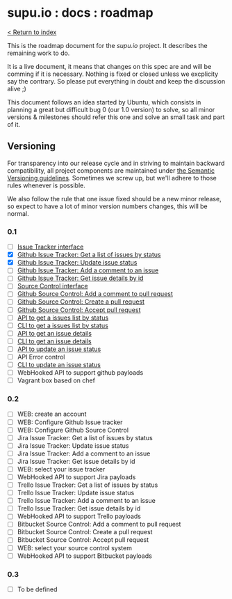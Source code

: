 # supu.io : docs : roadmap

[< Return to index](README.md)

This is the roadmap document for the *supu.io* project. It describes the
remaining work to do.

It is a live document, it means that changes on this spec are and will be
comming if it is necessary. Nothing is fixed or closed unless we excplicity say
the contrary. So please put everything in doubt and keep the discussion
alive ;)

This document follows an idea started by Ubuntu, which consists in planning a
great but difficult bug 0 (our 1.0 version) to solve, so all minor versions &
milestones should refer this one and solve an small task and part of it.

## Versioning

For transparency into our release cycle and in striving to maintain backward
compatibility, all project components are maintained under
[the Semantic Versioning guidelines](http://semver.org/). Sometimes we screw
up, but we'll adhere to those rules whenever is possible.

We also follow the rule that one issue fixed should be a new minor release, so
expect to have a lot of minor version numbers changes, this will be normal.

### 0.1
- [ ] [Issue Tracker interface](https://github.com/supu-io/issue-tracker/issues/1)
- [x] [Github Issue Tracker: Get a list of issues by status](https://github.com/supu-io/issue-tracker/issues/2)
- [x] [Github Issue Tracker: Update issue status](https://github.com/supu-io/issue-tracker/issues/3)
- [ ] [Github Issue Tracker: Add a comment to an issue](https://github.com/supu-io/issue-tracker/issues/4)
- [ ] [Github Issue Tracker: Get issue details by id](https://github.com/supu-io/issue-tracker/issues/5)
- [ ] [Source Control interface](https://github.com/supu-io/source-control/issues/1)
- [ ] [Github Source Control: Add a comment to pull request](https://github.com/supu-io/source-control/issues/2)
- [ ] [Github Source Control: Create a pull request](https://github.com/supu-io/source-control/issues/3)
- [ ] [Github Source Control: Accept pull request](https://github.com/supu-io/source-control/issues/4)
- [ ] [API to get a issues list by status](https://github.com/supu-io/api/issues/1)
- [ ] [CLI to get a issues list by status](https://github.com/supu-io/cli/issues/1)
- [ ] [API to get an issue details](https://github.com/supu-io/api/issues/2)
- [ ] [CLI to get an issue details](https://github.com/supu-io/cli/issues/2)
- [ ] [API to update an issue status](https://github.com/supu-io/api/issues/3)
- [ ] API Error control
- [ ] [CLI to update an issue status](https://github.com/supu-io/cli/issues/3)
- [ ] WebHooked API to support github payloads
- [ ] Vagrant box based on chef

### 0.2
- [ ] WEB: create an account
- [ ] WEB: Configure Github Issue tracker
- [ ] WEB: Configure Github Source Control
- [ ] Jira Issue Tracker: Get a list of issues by status
- [ ] Jira Issue Tracker: Update issue status
- [ ] Jira Issue Tracker: Add a comment to an issue
- [ ] Jira Issue Tracker: Get issue details by id
- [ ] WEB: select your issue tracker
- [ ] WebHooked API to support Jira payloads
- [ ] Trello Issue Tracker: Get a list of issues by status
- [ ] Trello Issue Tracker: Update issue status
- [ ] Trello Issue Tracker: Add a comment to an issue
- [ ] Trello Issue Tracker: Get issue details by id
- [ ] WebHooked API to support Trello payloads
- [ ] Bitbucket Source Control: Add a comment to pull request
- [ ] Bitbucket Source Control: Create a pull request
- [ ] Bitbucket Source Control: Accept pull request
- [ ] WEB: select your source control system
- [ ] WebHooked API to support Bitbucket payloads

### 0.3
- [ ] To be defined
